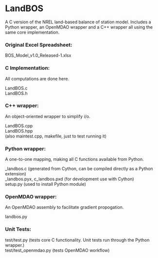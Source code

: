 LandBOS
=======

A C version of the NREL land-based balance of station model.  Includes a Python wrapper, an OpenMDAO wrapper and a C++ wrapper all using the same core implementation.

### Original Excel Spreadsheet:  
BOS_Model_v1.0_Released-1.xlsx

### C Implementation:  

All computations are done here.

LandBOS.c  
LandBOS.h

### C++ wrapper:  

An object-oriented wrapper to simplify i/o.

LandBOS.cpp  
LandBOS.hpp  
(also maintest.cpp, makefile, just to test running it)


### Python wrapper:  

A one-to-one mapping, making all C functions available from Python.

_landbos.c  (generated from Cython, can be compiled directly as a Python extension)  
_landbos.pyx, c_landbos.pxd (for development use with Cython)  
setup.py (used to install Python module)

### OpenMDAO wrapper:  

An OpenMDAO assembly to facilitate gradient propogation.

landbos.py


### Unit Tests:  
test/test.py (tests core C functionality.  Unit tests run through the Python wrapper.)  
test/test_openmdao.py (tests OpenMDAO workflow)
